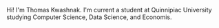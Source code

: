 Hi! I'm Thomas Kwashnak. I'm current a student at Quinnipiac University studying Computer Science, Data Science, and Economis.
